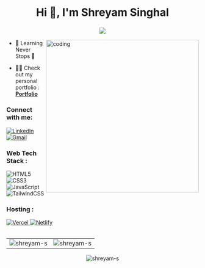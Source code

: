 <h1 align="center">Hi 👋, I'm Shreyam Singhal</h1>
<h3 align="center"> <img src="https://readme-typing-svg.herokuapp.com?font=Fira+Code&pause=1000&color=38F7A2&width=435&lines=An+Aspiring+Software+Engineer" /> </h3>
<img align="right" alt="coding" width="400" src="https://user-images.githubusercontent.com/55389276/140866485-8fb1c876-9a8f-4d6a-98dc-08c4981eaf70.gif">

- 🌱 Learning Never Stops 🚀

<!-- - 💬 Ask me about **Web Development, Java, DBMS, MySQL** -->

- 👨‍💻 Check out my personal portfolio : **<a href="https://personalportfoliowebsitee.netlify.app/" target="_blank">Portfolio</a>**


<h3 align="left">Connect with me:</h3>
<div align="left">
  <a href="https://www.linkedin.com/in/shreyam-singhal-a1422a22b/"><img alt="LinkedIn" src="https://img.shields.io/badge/linkedin-%230077B5.svg?style=for-the-badge&logo=linkedin&logoColor=white"/></a>
  <a href="mailto:shreyamsinghal.student@gmail.com"><img alt="Gmail" src="https://img.shields.io/badge/Gmail-D14836?style=for-the-badge&logo=gmail&logoColor=white"/></a>
   <!-- <a href="https://www.instagram.com/"><img alt="Instagram" src="https://img.shields.io/badge/Instagram-E4405F?style=for-the-badge&logo=instagram&logoColor=white"/></a> -->
  
</div>

<h3 align="left">Web Tech Stack :</h3>
<div align="left">
<img alt="HTML5" src="https://img.shields.io/badge/html5-%23E34F26.svg?style=for-the-badge&logo=html5&logoColor=white"/>
<img alt="CSS3" src="https://img.shields.io/badge/css3-%231572B6.svg?style=for-the-badge&logo=css3&logoColor=white"/> 
<img alt="JavaScript" src="https://img.shields.io/badge/javascript-%23323330.svg?style=for-the-badge&logo=javascript&logoColor=%23F7DF1E"/> 
<!-- <img alt="jQuery" src="https://img.shields.io/badge/jquery-%230769AD.svg?style=for-the-badge&logo=jquery&logoColor=white"/>  -->
<img alt="TailwindCSS" src="https://img.shields.io/badge/Tailwind_CSS-38B2AC?style=for-the-badge&logo=tailwind-css&logoColor=white"/>
<!-- <img alt="Bootstrap" src="https://img.shields.io/badge/bootstrap-%23563D7C.svg?style=for-the-badge&logo=bootstrap&logoColor=white"/> -->
<!-- <img alt="sass" src="https://img.shields.io/badge/Sass-CC6699?style=for-the-badge&logo=sass&logoColor=white"/> -->
<br>
<!-- <img alt="PHP" src="https://img.shields.io/badge/php-%23777BB4.svg?style=for-the-badge&logo=php&logoColor=white"/> -->
<!-- <img alt="NodeJS" src="https://img.shields.io/badge/node.js-%2343853D.svg?style=for-the-badge&logo=node-dot-js&logoColor=white"/> -->
<!-- <img alt="ExpressJS" src="https://img.shields.io/badge/Express.js-000000?style=for-the-badge&logo=express&logoColor=white"/> -->
<!-- <img alt="React" src="https://img.shields.io/badge/react-%2320232a.svg?style=for-the-badge&logo=react&logoColor=%2361DAFB"/> -->
<!-- <img alt="mui" src="https://img.shields.io/badge/Material%20UI-007FFF?style=for-the-badge&logo=mui&logoColor=white"/> -->
<!-- <img alt="chakraui" src="https://img.shields.io/badge/Chakra--UI-319795?style=for-the-badge&logo=chakra-ui&logoColor=white"/> -->
<!-- <img alt="Redux" src="https://img.shields.io/badge/Redux-593D88?style=for-the-badge&logo=redux&logoColor=white"/> -->
<!-- <img alt="NextJS" src="https://img.shields.io/badge/next.js-000000?style=for-the-badge&logo=nextdotjs&logoColor=white"/> -->
<!-- <img alt="sockteio" src="https://img.shields.io/badge/Socket.io-010101?&style=for-the-badge&logo=Socket.io&logoColor=white"/> -->
</div>

<h3 align="left">Hosting :</h3>
<div align="left">
<!--   <img alt="AWS" src="https://img.shields.io/badge/Amazon_AWS-FF9900?style=for-the-badge&logo=amazonaws&logoColor=white"/> -->
  <!-- <img alt="DigitalOcean" src="https://img.shields.io/badge/DigitalOcean-%230167ff.svg?style=for-the-badge&logo=digitalOcean&logoColor=white"/> -->
  <!-- <img alt="Firebase" src="https://img.shields.io/badge/firebase-%23039BE5.svg?style=for-the-badge&logo=firebase"/> -->
  <!-- <img alt="Heroku" src="https://img.shields.io/badge/heroku-%23430098.svg?style=for-the-badge&logo=heroku&logoColor=white"/> -->
  <a href="https://vercel.com/shreyam-singhals-projects"><img alt="Vercel" src="https://img.shields.io/badge/Vercel-000000?style=for-the-badge&logo=vercel&logoColor=white"/>
  <img alt="Netlify" src="https://img.shields.io/badge/Netlify-00C7B7?style=for-the-badge&logo=netlify&logoColor=white"/></a>
</div><br/>

<table>
  <tr>
    <td><img src="https://github-readme-stats.vercel.app/api/top-langs?username=shreyam-s&show_icons=true&locale=en&layout=compact" alt="shreyam-s" /></td>
    <td><img src="https://github-readme-stats.vercel.app/api?username=shreyam-s&show_icons=true&locale=en" alt="shreyam-s" /></td>
  </tr>
</table>

<div align="center">
<p><img align="center" src="https://github-readme-streak-stats.herokuapp.com/?user=shreyam-s&" alt="shreyam-s" /></p>
  </div>
